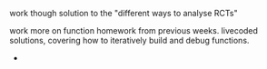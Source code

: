work though solution to the "different ways to analyse RCTs"

work more on function homework from previous weeks. livecoded solutions, covering how to iteratively build and debug functions.



- 
